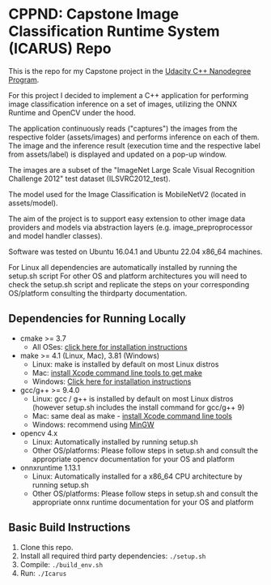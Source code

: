 # CPPND: Capstone Image Classification Runtime System (ICARUS) Repo

This is the repo for my Capstone project in the [Udacity C++ Nanodegree Program](https://www.udacity.com/course/c-plus-plus-nanodegree--nd213).

For this project I decided to implement a C++ application for performing image classification inference on a set of images, utilizing the ONNX Runtime and OpenCV under the hood.

The application continuously reads ("captures") the images from the respective folder (assets/images) and performs inference on each of them. The image and the inference result (execution time and the respective label from assets/label) is displayed and updated on a pop-up window.

The images are a subset of the "ImageNet Large Scale Visual Recognition Challenge 2012" test dataset (ILSVRC2012_test).

The model used for the Image Classification is MobileNetV2 (located in assets/model).

The aim of the project is to support easy extension to other image data providers and models via
abstraction layers (e.g. image_preproprocessor and model handler classes).

Software was tested on Ubuntu 16.04.1 and Ubuntu 22.04 x86_64 machines.

For Linux all dependencies are automatically installed by running the setup.sh script
For other OS and platform architectures you will need to check the setup.sh script and replicate
the steps on your corresponding OS/platform consulting the thirdparty documentation.

## Dependencies for Running Locally
* cmake >= 3.7
  * All OSes: [click here for installation instructions](https://cmake.org/install/)
* make >= 4.1 (Linux, Mac), 3.81 (Windows)
  * Linux: make is installed by default on most Linux distros
  * Mac: [install Xcode command line tools to get make](https://developer.apple.com/xcode/features/)
  * Windows: [Click here for installation instructions](http://gnuwin32.sourceforge.net/packages/make.htm)
* gcc/g++ >= 9.4.0
  * Linux: gcc / g++ is installed by default on most Linux distros (however setup.sh includes the install command for gcc/g++ 9)
  * Mac: same deal as make - [install Xcode command line tools](https://developer.apple.com/xcode/features/)
  * Windows: recommend using [MinGW](http://www.mingw.org/)
* opencv 4.x
  * Linux: Automatically installed by running setup.sh
  * Other OS/platforms: Please follow steps in setup.sh and consult the appropriate opencv documentation for your OS and platform
* onnxruntime 1.13.1
  * Linux: Automatically installed for a x86_64 CPU architecture by running setup.sh
  * Other OS/platforms: Please follow steps in setup.sh and consult the appropriate onnx runtime documentation for your OS and platform

## Basic Build Instructions

1. Clone this repo.
2. Install all required third party dependencies: `./setup.sh`
3. Compile: `./build_env.sh`
4. Run: `./Icarus`